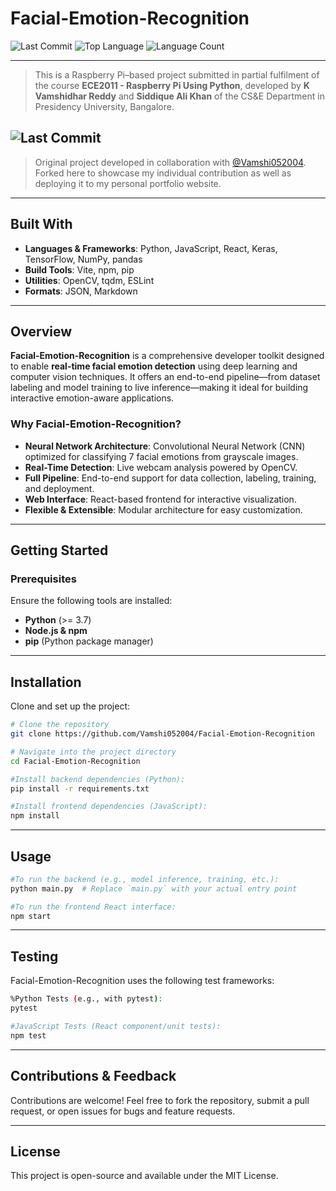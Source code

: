# Facial-Emotion-Recognition  


![Last Commit](https://img.shields.io/github/last-commit/Vamshi052004/Facial-Emotion-Recognition)
![Top Language](https://img.shields.io/github/languages/top/Vamshi052004/Facial-Emotion-Recognition)
![Language Count](https://img.shields.io/github/languages/count/Vamshi052004/Facial-Emotion-Recognition)

---
> This is a Raspberry Pi–based project submitted in partial fulfilment of the course **ECE2011 - Raspberry Pi Using Python**, developed by **K Vamshidhar Reddy** and **Siddique Ali Khan** of the CS&E Department in Presidency University, Bangalore.

![Last Commit](https://img.shields.io/github/last-commit/Vamshi052004/Facial-Emotion-Recognition)
---

>Original project developed in collaboration with [@Vamshi052004](https://github.com/Vamshi052004).  
Forked here to showcase my individual contribution as well as deploying it to my personal portfolio website.
---
##  Built With
- **Languages & Frameworks**: Python, JavaScript, React, Keras, TensorFlow, NumPy, pandas  
- **Build Tools**: Vite, npm, pip  
- **Utilities**: OpenCV, tqdm, ESLint  
- **Formats**: JSON, Markdown

---


## Overview

**Facial-Emotion-Recognition** is a comprehensive developer toolkit designed to enable **real-time facial emotion detection** using deep learning and computer vision techniques. It offers an end-to-end pipeline—from dataset labeling and model training to live inference—making it ideal for building interactive emotion-aware applications.

### Why Facial-Emotion-Recognition?

-  **Neural Network Architecture**: Convolutional Neural Network (CNN) optimized for classifying 7 facial emotions from grayscale images.  
-  **Real-Time Detection**: Live webcam analysis powered by OpenCV.  
-  **Full Pipeline**: End-to-end support for data collection, labeling, training, and deployment.  
-  **Web Interface**: React-based frontend for interactive visualization.  
-  **Flexible & Extensible**: Modular architecture for easy customization.

---

## Getting Started

###  Prerequisites

Ensure the following tools are installed:
- **Python** (>= 3.7)
- **Node.js & npm**
- **pip** (Python package manager)

---

##  Installation

Clone and set up the project:

```bash
# Clone the repository
git clone https://github.com/Vamshi052004/Facial-Emotion-Recognition

# Navigate into the project directory
cd Facial-Emotion-Recognition

#Install backend dependencies (Python):
pip install -r requirements.txt

#Install frontend dependencies (JavaScript):
npm install
```

---
##  Usage
```bash
#To run the backend (e.g., model inference, training, etc.):
python main.py  # Replace `main.py` with your actual entry point

#To run the frontend React interface:
npm start
```
---
##  Testing

Facial-Emotion-Recognition uses the following test frameworks:
```bash
%Python Tests (e.g., with pytest):
pytest

#JavaScript Tests (React component/unit tests):
npm test
```
---
## Contributions & Feedback

Contributions are welcome! Feel free to fork the repository, submit a pull request, or open issues for bugs and feature requests.

---
## License

This project is open-source and available under the MIT License.
